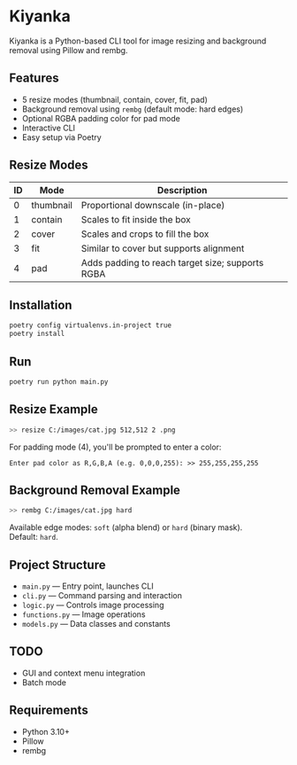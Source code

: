 # Kiyanka

Kiyanka is a Python-based CLI tool for image resizing and background removal using Pillow and rembg.

## Features

- 5 resize modes (thumbnail, contain, cover, fit, pad)
- Background removal using `rembg` (default mode: hard edges)
- Optional RGBA padding color for pad mode
- Interactive CLI
- Easy setup via Poetry

## Resize Modes

ID | Mode       | Description
---|------------|------------------------------------------------------
0  | thumbnail  | Proportional downscale (in-place)
1  | contain    | Scales to fit inside the box
2  | cover      | Scales and crops to fill the box
3  | fit        | Similar to cover but supports alignment
4  | pad        | Adds padding to reach target size; supports RGBA

## Installation

```bash
poetry config virtualenvs.in-project true
poetry install
```

## Run

```bash
poetry run python main.py
```

## Resize Example

```bash
>> resize C:/images/cat.jpg 512,512 2 .png
```

For padding mode (4), you'll be prompted to enter a color:

```
Enter pad color as R,G,B,A (e.g. 0,0,0,255): >> 255,255,255,255
```

## Background Removal Example

```bash
>> rembg C:/images/cat.jpg hard
```

Available edge modes: `soft` (alpha blend) or `hard` (binary mask).  
Default: `hard`.

## Project Structure

- `main.py` — Entry point, launches CLI
- `cli.py` — Command parsing and interaction
- `logic.py` — Controls image processing
- `functions.py` — Image operations
- `models.py` — Data classes and constants

## TODO

- GUI and context menu integration
- Batch mode

## Requirements

- Python 3.10+
- Pillow
- rembg